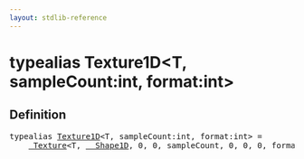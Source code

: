 ```yaml
---
layout: stdlib-reference
---
```


# typealias Texture1D\<T, sampleCount:int, format:int\>

## Definition

<pre>
<span class='code_keyword'>typealias</span> <a href="/stdlib-reference/types/Texture1D" class="code_type">Texture1D</a>&lt;<span class="code_type">T</span>, sampleCount:<span class="code_keyword">int</span>, format:<span class="code_keyword">int</span>&gt; = 
    <a href="/stdlib-reference/types/Texture/index" class="code_type">_Texture</a>&lt;<span class="code_type">T</span>, <a href="/stdlib-reference/types/Shape1D/index" class="code_type">__Shape1D</a>, 0, 0, sampleCount, 0, 0, 0, format&gt;;
</pre>

